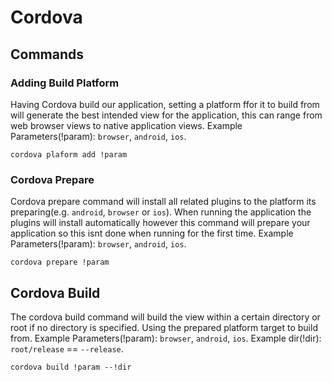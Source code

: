 # Cordova

## Commands 

### Adding Build Platform  

Having Cordova build our application, setting a platform ffor it to build from will generate the best intended view for the application, this can range from web browser views to native application views.
Example Parameters(!param): `browser`, `android`, `ios`.

```
cordova plaform add !param
```

### Cordova Prepare

Cordova prepare command will install all related plugins to the platform its preparing(e.g. `android`, `browser` or `ios`). When running the application the plugins will install automatically however this command will prepare your application so this isnt done when running for the first time.
Example Parameters(!param): `browser`, `android`, `ios`.

```
cordova prepare !param
```

## Cordova Build 

The cordova build command will build the view within a certain directory or root if no directory is specified. Using the prepared platform target to build from.
Example Parameters(!param): `browser`, `android`, `ios`.
Example dir(!dir): `root/release` == `--release`.

```
cordova build !param --!dir
```
